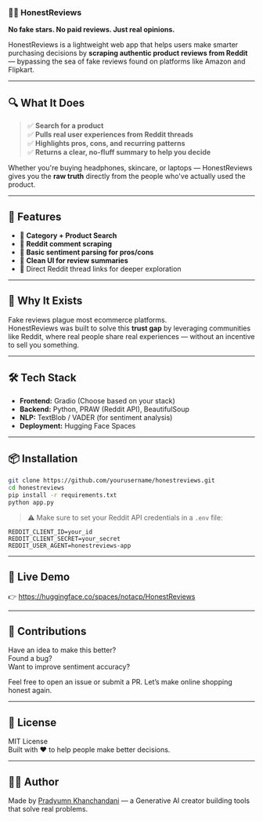 ### 🕵️‍♂️ HonestReviews

**No fake stars. No paid reviews. Just real opinions.**

HonestReviews is a lightweight web app that helps users make smarter purchasing decisions by **scraping authentic product reviews from Reddit** — bypassing the sea of fake reviews found on platforms like Amazon and Flipkart.

---

## 🔍 What It Does

> ✅ **Search for a product**  
> ✅ **Pulls real user experiences from Reddit threads**  
> ✅ **Highlights pros, cons, and recurring patterns**  
> ✅ **Returns a clear, no-fluff summary to help you decide**  

Whether you're buying headphones, skincare, or laptops — HonestReviews gives you the **raw truth** directly from the people who've actually used the product.

---

## 🚀 Features

- 🔎 **Category + Product Search**
- 🤖 **Reddit comment scraping**
- 🧠 **Basic sentiment parsing for pros/cons**
- 🧼 **Clean UI for review summaries**
- 🧵 Direct Reddit thread links for deeper exploration

---

## 🧠 Why It Exists

Fake reviews plague most ecommerce platforms.  
HonestReviews was built to solve this **trust gap** by leveraging communities like Reddit, where real people share real experiences — without an incentive to sell you something.

---

## 🛠️ Tech Stack

- **Frontend:** Gradio (Choose based on your stack)
- **Backend:** Python, PRAW (Reddit API), BeautifulSoup
- **NLP:** TextBlob / VADER (for sentiment analysis)
- **Deployment:** Hugging Face Spaces
---

## 📦 Installation

```bash
git clone https://github.com/yourusername/honestreviews.git
cd honestreviews
pip install -r requirements.txt
python app.py
```

> ⚠️ Make sure to set your Reddit API credentials in a `.env` file:
```env
REDDIT_CLIENT_ID=your_id
REDDIT_CLIENT_SECRET=your_secret
REDDIT_USER_AGENT=honestreviews-app
```

---

## 🔗 Live Demo

👉 https://huggingface.co/spaces/notacp/HonestReviews

---

## 🤝 Contributions

Have an idea to make this better?  
Found a bug?  
Want to improve sentiment accuracy?

Feel free to open an issue or submit a PR. Let’s make online shopping honest again.

---

## 📄 License

MIT License  
Built with ❤️ to help people make better decisions.

---

## 👨‍💻 Author

Made by [Pradyumn Khanchandani](https://www.linkedin.com/in/pradyumn-khanchandani/) — a Generative AI creator building tools that solve real problems.
